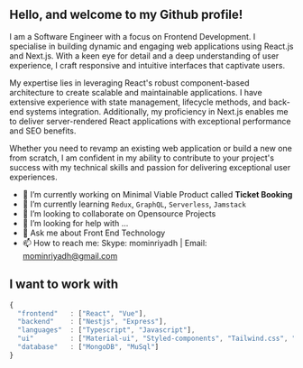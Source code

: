 
## Hello, and welcome to my Github profile!

I am a Software Engineer with a focus on Frontend Development. I specialise in building dynamic and engaging web applications using React.js and Next.js. With a keen eye for detail and a deep understanding of user experience, I craft responsive and intuitive interfaces that captivate users.

My expertise lies in leveraging React's robust component-based architecture to create scalable and maintainable applications. I have extensive experience with state management, lifecycle methods, and back-end systems integration. Additionally, my proficiency in Next.js enables me to deliver server-rendered React applications with exceptional performance and SEO benefits.

Whether you need to revamp an existing web application or build a new one from scratch, I am confident in my ability to contribute to your project's success with my technical skills and passion for delivering exceptional user experiences.



- 🔭 I’m currently working on Minimal Viable Product called **Ticket Booking**
- 🌱 I’m currently learning `Redux`, `GraphQL`, `Serverless`, `Jamstack`
- 👯 I’m looking to collaborate on Opensource Projects
- 🤔 I’m looking for help with ...
- 💬 Ask me about Front End Technology
- 📫 How to reach me: Skype: mominriyadh  | Email: mominriyadh@gmail.com  
## I want to work with
```javascript
{
  "frontend"   : ["React", "Vue"],
  "backend"    : ["Nestjs", "Express"],
  "languages"  : ["Typescript", "Javascript"],
  "ui"         : ["Material-ui", "Styled-components", "Tailwind.css", "Ant Design", "Bootstrap 5+"]
  "database"   : ["MongoDB", "MuSql"]
}
```




